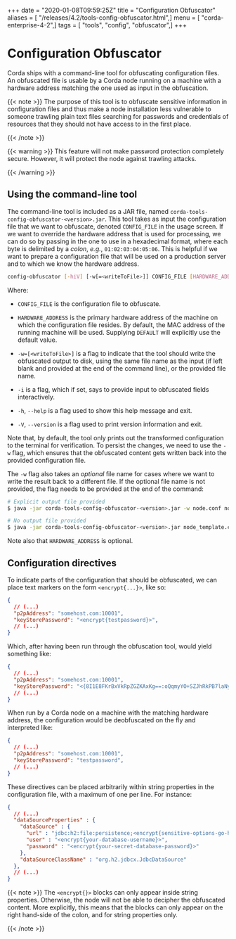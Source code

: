 +++
date = "2020-01-08T09:59:25Z"
title = "Configuration Obfuscator"
aliases = [ "/releases/4.2/tools-config-obfuscator.html",]
menu = [ "corda-enterprise-4-2",]
tags = [ "tools", "config", "obfuscator",]
+++


# Configuration Obfuscator

Corda ships with a command-line tool for obfuscating configuration files. An obfuscated file is usable
            by a Corda node running on a machine with a hardware address matching the one used as input in the obfuscation.


{{< note >}}
The purpose of this tool is to obfuscate sensitive information in configuration files and thus make a
                node installation less vulnerable to someone trawling plain text files searching for passwords and
                credentials of resources that they should not have access to in the first place.

{{< /note >}}

{{< warning >}}
This feature will not make password protection completely secure. However, it will protect the node
                against trawling attacks.

{{< /warning >}}


## Using the command-line tool

The command-line tool is included as a JAR file, named `corda-tools-config-obfuscator-<version>.jar`.
                This tool takes as input the configuration file that we want to obfuscate, denoted `CONFIG_FILE` in
                the usage screen. If we want to override the hardware address that is used for processing, we can do so
                by passing in the one to use in a hexadecimal format, where each byte is delimited by a *colon*, *e.g.*,
                `01:02:03:04:05:06`. This is helpful if we want to prepare a configuration file that will be used on
                a production server and to which we know the hardware address.

```bash
config-obfuscator [-hiV] [-w[=<writeToFile>]] CONFIG_FILE [HARDWARE_ADDRESS]
```


Where:

* `CONFIG_FILE` is the configuration file to obfuscate.


* `HARDWARE_ADDRESS` is the primary hardware address of the machine on
                                    which the configuration file resides. By default, the MAC address of the
                                    running machine will be used. Supplying `DEFAULT` will explicitly
                                    use the default value.


* `-w=[<writeToFile>]` is a flag to indicate that the tool should write the obfuscated output to
                                    disk, using the same file name as the input (if left blank and provided at the end of the command line),
                                    or the provided file name.


* `-i` is a flag, which if set, says to provide input to obfuscated fields interactively.


* `-h`, `--help` is a flag used to show this help message and exit.


* `-V`, `--version` is a flag used to print version information and exit.


Note that, by default, the tool only prints out the transformed configuration to the terminal for
                verification. To persist the changes, we need to use the `-w` flag, which ensures that the obfuscated
                content gets written back into the provided configuration file.

The `-w` flag also takes an *optional* file name for cases where we want to write the result back to
                a different file. If the optional file name is not provided, the flag needs to be provided at the end
                of the command:

```bash
# Explicit output file provided
$ java -jar corda-tools-config-obfuscator-<version>.jar -w node.conf node_template.conf

# No output file provided
$ java -jar corda-tools-config-obfuscator-<version>.jar node_template.conf -w
```
Note also that `HARDWARE_ADDRESS` is optional.


## Configuration directives

To indicate parts of the configuration that should be obfuscated, we can place text markers on the form
                `<encrypt{...}>`, like so:

```json
{
  // (...)
  "p2pAddress": "somehost.com:10001",
  "keyStorePassword": "<encrypt{testpassword}>",
  // (...)
}
```
Which, after having been run through the obfuscation tool, would yield something like:

```json
{
  // (...)
  "p2pAddress": "somehost.com:10001",
  "keyStorePassword": "<{8I1E8FKrBxVkRpZGZKAxKg==:oQqmyYO+SZJhRkPB7laNyQ==}>",
  // (...)
}
```
When run by a Corda node on a machine with the matching hardware address, the configuration would be
                deobfuscated on the fly and interpreted like:

```json
{
  // (...)
  "p2pAddress": "somehost.com:10001",
  "keyStorePassword": "testpassword",
  // (...)
}
```
These directives can be placed arbitrarily within string properties in the configuration file, with a maximum of one per line.
                For instance:

```json
{
  // (...)
  "dataSourceProperties" : {
    "dataSource" : {
      "url" : "jdbc:h2:file:persistence;<encrypt{sensitive-options-go-here}>",
      "user" : "<encrypt{your-database-username}>",
      "password" : "<encrypt{your-secret-database-password}>"
    },
    "dataSourceClassName" : "org.h2.jdbcx.JdbcDataSource"
  },
  // (...)
}
```

{{< note >}}
The `<encrypt{}>` blocks can only appear inside string properties. Otherwise, the node will not be able
                    to decipher the obfuscated content. More explicitly, this means that the blocks can only appear on the right
                    hand-side of the colon, and for string properties only.

{{< /note >}}

